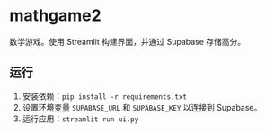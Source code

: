 # mathgame2

数学游戏。使用 Streamlit 构建界面，并通过 Supabase 存储高分。

## 运行
1. 安装依赖：`pip install -r requirements.txt`
2. 设置环境变量 `SUPABASE_URL` 和 `SUPABASE_KEY` 以连接到 Supabase。
3. 运行应用：`streamlit run ui.py`
